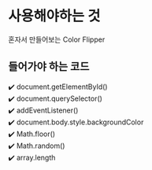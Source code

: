 # 사용해야하는 것
혼자서 만들어보는 Color Flipper  

## 들어가야 하는 코드
✔️ document.getElementById()  
✔️ document.querySelector()   
✔️ addEventListener()  
✔️ document.body.style.backgroundColor   
✔️ Math.floor()   
✔️ Math.random()   
✔️ array.length   